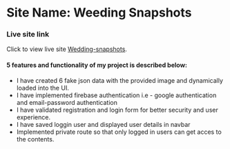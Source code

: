 # Site Name: Weeding Snapshots
### Live site link
Click to view live site [Wedding-snapshots](https://wedding-snapshots.web.app/).

#### 5 features and functionality of my project is described below:
+ I have created 6 fake json data with the provided image and dynamically loaded into the UI.
+ I have implemented firebase authentication i.e - google authentication and email-password authentication
+ I have validated registration and login form for better security and user experience.
+ I have saved loggin user and displayed user details in navbar
+ Implemented private route so that only logged in users can get acces to the contents.
